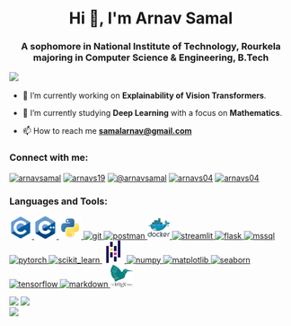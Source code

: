 <h1 align="center">Hi 👋, I'm Arnav Samal</h1>
<h3 align="center">A sophomore in National Institute of Technology, Rourkela majoring in Computer Science & Engineering, B.Tech</h3>

[![](https://visitcount.itsvg.in/api?id=arnavs04&icon=5&color=12)](https://visitcount.itsvg.in)

- 🔭 I’m currently working on **Explainability of Vision Transformers**.

- 🌱 I’m currently studying **Deep Learning** with a focus on **Mathematics**.

- 📫 How to reach me **samalarnav@gmail.com**

<h3 align="left">Connect with me:</h3>
<p align="left">
<a href="https://linkedin.com/in/arnavsamal" target="blank"><img align="center" src="https://raw.githubusercontent.com/rahuldkjain/github-profile-readme-generator/master/src/images/icons/Social/linked-in-alt.svg" alt="arnavsamal" height="30" width="40" /></a>
<a href="https://kaggle.com/arnavs19" target="blank"><img align="center" src="https://raw.githubusercontent.com/rahuldkjain/github-profile-readme-generator/master/src/images/icons/Social/kaggle.svg" alt="arnavs19" height="30" width="40" /></a>
<a href="https://medium.com/@arnavsamal" target="blank"><img align="center" src="https://raw.githubusercontent.com/rahuldkjain/github-profile-readme-generator/master/src/images/icons/Social/medium.svg" alt="@arnavsamal" height="30" width="40" /></a>
<a href="https://www.leetcode.com/arnavs04" target="blank"><img align="center" src="https://raw.githubusercontent.com/rahuldkjain/github-profile-readme-generator/master/src/images/icons/Social/leet-code.svg" alt="arnavs04" height="30" width="40" /></a>
<a href="https://www.codechef.com/users/arnavs04" target="blank"><img align="center" src="https://cdn.jsdelivr.net/npm/simple-icons@3.1.0/icons/codechef.svg" alt="arnavs04" height="30" width="40" /></a>
</p>

<h3 align="left">Languages and Tools:</h3>
<p align="left"> <a href="https://www.cprogramming.com/" target="_blank" rel="noreferrer"> <img src="https://raw.githubusercontent.com/devicons/devicon/master/icons/c/c-original.svg" alt="c" width="40" height="40"/> </a> <a href="https://www.w3schools.com/cpp/" target="_blank" rel="noreferrer"> <img src="https://raw.githubusercontent.com/devicons/devicon/master/icons/cplusplus/cplusplus-original.svg" alt="cplusplus" width="40" height="40"/> </a> <a href="https://www.python.org" target="_blank" rel="noreferrer"> <img src="https://raw.githubusercontent.com/devicons/devicon/master/icons/python/python-original.svg" alt="python" width="40" height="40"/> </a> <a href="https://git-scm.com/" target="_blank" rel="noreferrer"> <img src="https://www.vectorlogo.zone/logos/git-scm/git-scm-icon.svg" alt="git" width="40" height="40"/> </a> <a href="https://postman.com" target="_blank" rel="noreferrer"> <img src="https://www.vectorlogo.zone/logos/getpostman/getpostman-icon.svg" alt="postman" width="40" height="40"/> </a> <a href="https://www.docker.com/" target="_blank" rel="noreferrer"> <img src="https://raw.githubusercontent.com/devicons/devicon/master/icons/docker/docker-original-wordmark.svg" alt="docker" width="40" height="40"/> </a> <a href="https://docs.streamlit.io/" target="_blank" rel="noreferrer"> <img src="https://streamlit.io/images/brand/streamlit-mark-color.svg" alt="streamlit" width="40" height="40"/> </a> <a href="https://flask.palletsprojects.com/" target="_blank" rel="noreferrer"> <img src="https://www.vectorlogo.zone/logos/pocoo_flask/pocoo_flask-icon.svg" alt="flask" width="40" height="40"/> </a> <a href="https://www.microsoft.com/en-us/sql-server" target="_blank" rel="noreferrer"> <img src="https://www.svgrepo.com/show/303229/microsoft-sql-server-logo.svg" alt="mssql" width="40" height="40"/> </a> <a href="https://pytorch.org/" target="_blank" rel="noreferrer"> <img src="https://www.vectorlogo.zone/logos/pytorch/pytorch-icon.svg" alt="pytorch" width="40" height="40"/> </a> <a href="https://scikit-learn.org/" target="_blank" rel="noreferrer"> <img src="https://upload.wikimedia.org/wikipedia/commons/0/05/Scikit_learn_logo_small.svg" alt="scikit_learn" width="40" height="40"/> </a> <a href="https://pandas.pydata.org/" target="_blank" rel="noreferrer"> <img src="https://raw.githubusercontent.com/devicons/devicon/2ae2a900d2f041da66e950e4d48052658d850630/icons/pandas/pandas-original.svg" alt="pandas" width="40" height="40"/> </a> <a href="https://numpy.org/" target="_blank" rel="noreferrer"> <img src="https://raw.githubusercontent.com/numpy/numpy/main/branding/logo/logomark/numpylogoicon.svg" alt="numpy" width="40" height="40"/> </a> <a href="https://matplotlib.org/3.5.3/api/pyplot_summary.html" target="_blank" rel="noreferrer"> <img src="https://icon.icepanel.io/Technology/svg/Matplotlib.svg" alt="matplotlib" width="40" height="40"/> </a> <a href="https://seaborn.pydata.org/" target="_blank" rel="noreferrer"> <img src="https://seaborn.pydata.org/_images/logo-mark-lightbg.svg" alt="seaborn" width="40" height="40"/> </a> <a href="https://www.tensorflow.org" target="_blank" rel="noreferrer"> <img src="https://www.vectorlogo.zone/logos/tensorflow/tensorflow-icon.svg" alt="tensorflow" width="40" height="40"/> </a> <a href="https://www.markdownguide.org/" target="_blank" rel="noreferrer"> <img src="https://upload.wikimedia.org/wikipedia/commons/4/48/Markdown-mark.svg" alt="markdown" width="40" height="40"/> </a> <a href="https://www.latex-project.org/" target="_blank" rel="noreferrer"> <img src="https://raw.githubusercontent.com/github/explore/80688e429a7d4ef2fca1e82350fe8e3517d3494d/topics/latex/latex.png" alt="latex" width="40" height="40"/> </a> </p>


![](https://github-readme-streak-stats.herokuapp.com/?user=arnavs04&theme=dark&hide_border=true)
![](https://github-readme-stats.vercel.app/api/top-langs/?username=arnavs04&theme=dark&hide_border=true&include_all_commits=true&count_private=true&layout=compact)<br/>
![](https://github-readme-stats.vercel.app/api?username=arnavs04&theme=dark&hide_border=true&include_all_commits=true&count_private=true)

